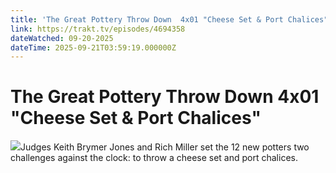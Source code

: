 ```yaml
---
title: 'The Great Pottery Throw Down  4x01 "Cheese Set & Port Chalices"' 
link: https://trakt.tv/episodes/4694358
dateWatched: 09-20-2025
dateTime: 2025-09-21T03:59:19.000000Z
---
```

# The Great Pottery Throw Down  4x01 "Cheese Set & Port Chalices"

![](https://walter-r2.trakt.tv/images/episodes/004/694/358/screenshots/thumb/f173816a3d.jpg)Judges Keith Brymer Jones and Rich Miller set the 12 new potters two challenges against the clock: to throw a cheese set and port chalices.